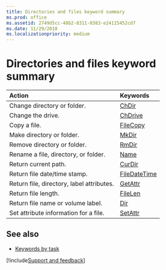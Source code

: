 ```yaml
---
title: Directories and files keyword summary
ms.prod: office
ms.assetid: 2749d5cc-48b2-8311-0383-e24115452cd7
ms.date: 11/29/2018
ms.localizationpriority: medium
---
```



# Directories and files keyword summary

|Action|Keywords|
|:-----|:-----|
|Change directory or folder.|[ChDir](chdir-statement.md)|
|Change the drive.|[ChDrive](chdrive-statement.md)|
|Copy a file.|[FileCopy](filecopy-statement.md)|
|Make directory or folder.|[MkDir](mkdir-statement.md)|
|Remove directory or folder.|[RmDir](rmdir-statement.md)|
|Rename a file, directory, or folder.|[Name](name-statement.md)|
|Return current path.|[CurDir](curdir-function.md)|
|Return file date/time stamp.|[FileDateTime](filedatetime-function.md)|
|Return file, directory, label attributes.|[GetAttr](getattr-function.md)|
|Return file length.|[FileLen](filelen-function.md)|
|Return file name or volume label.|[Dir](dir-function.md)|
|Set attribute information for a file.|[SetAttr](setattr-statement.md)|

## See also

- [Keywords by task](keywords-by-task.md)

[!include[Support and feedback](~/includes/feedback-boilerplate.md)]